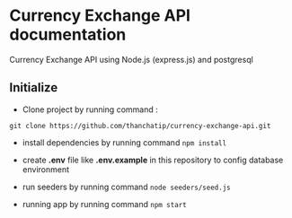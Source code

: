 # Currency Exchange API documentation

Currency Exchange API using Node.js (express.js) and postgresql

## Initialize

- Clone project by running command :

`git clone https://github.com/thanchatip/currency-exchange-api.git`

- install dependencies by running command
  `npm install`

- create **.env** file like **.env.example** in this repository to config database environment

- run seeders by running command
  `node seeders/seed.js`

- running app by running command
  `npm start`
